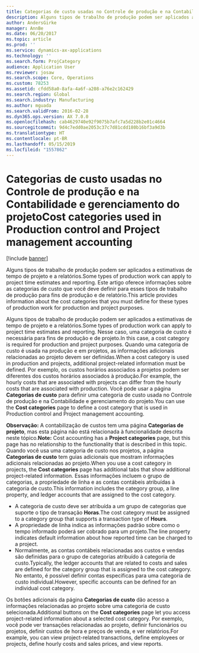 ```yaml
---
title: Categorias de custo usadas no Controle de produção e na Contabilidade e gerenciamento do projeto
description: Alguns tipos de trabalho de produção podem ser aplicados a estimativas de tempo de projeto e a relatórios. Este artigo oferece informações sobre as categorias de custo que você deve definir para esses tipos de trabalho de produção para fins de produção e de relatório.
author: AndersGirke
manager: AnnBe
ms.date: 06/20/2017
ms.topic: article
ms.prod: ''
ms.service: dynamics-ax-applications
ms.technology: ''
ms.search.form: ProjCategory
audience: Application User
ms.reviewer: josaw
ms.search.scope: Core, Operations
ms.custom: 78253
ms.assetid: cfdd58a0-8afa-4a6f-a208-a76e2c162429
ms.search.region: Global
ms.search.industry: Manufacturing
ms.author: mguada
ms.search.validFrom: 2016-02-28
ms.dyn365.ops.version: AX 7.0.0
ms.openlocfilehash: cab4629740e92f9075b7afc7a5d228b2e01c4664
ms.sourcegitcommit: 9d4c7edd0ae2053c37c7d81cdd180b16bf3a9d3b
ms.translationtype: HT
ms.contentlocale: pt-BR
ms.lasthandoff: 05/15/2019
ms.locfileid: "1557862"
---
```

# <a name="cost-categories-used-in-production-control-and-project-management-accounting"></a><span data-ttu-id="c62c4-104">Categorias de custo usadas no Controle de produção e na Contabilidade e gerenciamento do projeto</span><span class="sxs-lookup"><span data-stu-id="c62c4-104">Cost categories used in Production control and Project management accounting</span></span>

[!include [banner](../includes/banner.md)]

<span data-ttu-id="c62c4-105">Alguns tipos de trabalho de produção podem ser aplicados a estimativas de tempo de projeto e a relatórios.</span><span class="sxs-lookup"><span data-stu-id="c62c4-105">Some types of production work can apply to project time estimates and reporting.</span></span> <span data-ttu-id="c62c4-106">Este artigo oferece informações sobre as categorias de custo que você deve definir para esses tipos de trabalho de produção para fins de produção e de relatório.</span><span class="sxs-lookup"><span data-stu-id="c62c4-106">This article provides information about the cost categories that you must define for these types of production work for production and project purposes.</span></span>

<span data-ttu-id="c62c4-107">Alguns tipos de trabalho de produção podem ser aplicados a estimativas de tempo de projeto e a relatórios.</span><span class="sxs-lookup"><span data-stu-id="c62c4-107">Some types of production work can apply to project time estimates and reporting.</span></span> <span data-ttu-id="c62c4-108">Nesse caso, uma categoria de custo é necessária para fins de produção e de projeto.</span><span class="sxs-lookup"><span data-stu-id="c62c4-108">In this case, a cost category is required for production and project purposes.</span></span> <span data-ttu-id="c62c4-109">Quando uma categoria de custo é usada na produção e em projetos, as informações adicionais relacionadas ao projeto devem ser definidas.</span><span class="sxs-lookup"><span data-stu-id="c62c4-109">When a cost category is used in production and projects, additional project-related information must be defined.</span></span> <span data-ttu-id="c62c4-110">Por exemplo, os custos horários associados a projetos podem ser diferentes dos custos horários associados à produção.</span><span class="sxs-lookup"><span data-stu-id="c62c4-110">For example, the hourly costs that are associated with projects can differ from the hourly costs that are associated with production.</span></span> <span data-ttu-id="c62c4-111">Você pode usar a página **Categorias de custo** para definir uma categoria de custo usada no Controle de produção e na Contabilidade e gerenciamento do projeto.</span><span class="sxs-lookup"><span data-stu-id="c62c4-111">You can use the **Cost categories** page to define a cost category that is used in Production control and Project management accounting.</span></span> 

<span data-ttu-id="c62c4-112">**Observação:** A contabilização de custos tem uma página **Categorias de projeto**, mas esta página não está relacionada à funcionalidade descrita neste tópico.</span><span class="sxs-lookup"><span data-stu-id="c62c4-112">**Note:** Cost accounting has a **Project categories** page, but this page has no relationship to the functionality that is described in this topic.</span></span> <span data-ttu-id="c62c4-113">Quando você usa uma categoria de custo nos projetos, a página **Categorias de custo** tem guias adicionais que mostram informações adicionais relacionadas ao projeto.</span><span class="sxs-lookup"><span data-stu-id="c62c4-113">When you use a cost category in projects, the **Cost categories** page has additional tabs that show additional project-related information.</span></span> <span data-ttu-id="c62c4-114">Essas informações incluem o grupo de categorias, a propriedade de linha e as contas contábeis atribuídas à categoria de custo.</span><span class="sxs-lookup"><span data-stu-id="c62c4-114">This information includes the category group, a line property, and ledger accounts that are assigned to the cost category.</span></span>

-   <span data-ttu-id="c62c4-115">A categoria de custo deve ser atribuída a um grupo de categorias que suporte o tipo de transação **Horas**.</span><span class="sxs-lookup"><span data-stu-id="c62c4-115">The cost category must be assigned to a category group that supports a transaction type of **Hours**.</span></span>
-   <span data-ttu-id="c62c4-116">A propriedade de linha indica as informações padrão sobre como o tempo informado poderá ser cobrado para um projeto.</span><span class="sxs-lookup"><span data-stu-id="c62c4-116">The line property indicates default information about how reported time can be charged to a project.</span></span>
-   <span data-ttu-id="c62c4-117">Normalmente, as contas contábeis relacionadas aos custos e vendas são definidas para o grupo de categorias atribuído à categoria de custo.</span><span class="sxs-lookup"><span data-stu-id="c62c4-117">Typically, the ledger accounts that are related to costs and sales are defined for the category group that is assigned to the cost category.</span></span> <span data-ttu-id="c62c4-118">No entanto, é possível definir contas específicas para uma categoria de custo individual.</span><span class="sxs-lookup"><span data-stu-id="c62c4-118">However, specific accounts can be defined for an individual cost category.</span></span>

<span data-ttu-id="c62c4-119">Os botões adicionais da página **Categorias de custo** dão acesso a informações relacionadas ao projeto sobre uma categoria de custo selecionada.</span><span class="sxs-lookup"><span data-stu-id="c62c4-119">Additional buttons on the **Cost categories** page let you access project-related information about a selected cost category.</span></span> <span data-ttu-id="c62c4-120">Por exemplo, você pode ver transações relacionadas ao projeto, definir funcionários ou projetos, definir custos de hora e preços de venda, e ver relatórios.</span><span class="sxs-lookup"><span data-stu-id="c62c4-120">For example, you can view project-related transactions, define employees or projects, define hourly costs and sales prices, and view reports.</span></span>



